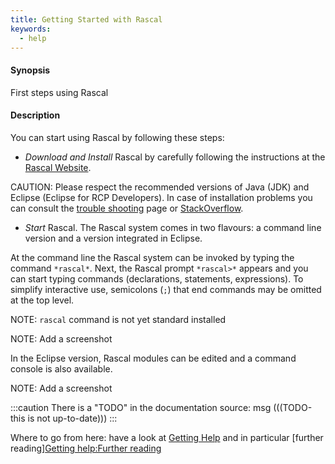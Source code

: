 ```yaml
---
title: Getting Started with Rascal
keywords:
  - help
---
```


#### Synopsis

First steps using Rascal

#### Description

You can start using Rascal by following these steps:

* *Download and Install* Rascal by carefully following the instructions at the [Rascal Website](http://www.rascal-mpl.org/start/).

CAUTION: Please respect the recommended versions of Java (JDK) and Eclipse (Eclipse for RCP Developers).
In case of installation problems you can consult the [trouble shooting](http://www.rascal-mpl.org/help/troubleshooting.html) page
or [StackOverflow](http://stackoverflow.com/questions/tagged/rascal).


* *Start* Rascal. The Rascal system comes in two flavours: a command line version and a version integrated in Eclipse.


At the command line the Rascal system can be invoked by typing the command `*rascal*`. 
Next, the Rascal prompt `*rascal>*` appears and you can start typing commands (declarations, statements, expressions). 
To simplify interactive use, semicolons (`;`) that end commands may be omitted at the top level.

NOTE: `rascal` command is not yet standard installed

NOTE: Add a screenshot

In the Eclipse version, Rascal modules can be edited and a command console is also available.

NOTE: Add a screenshot

:::caution
There is a "TODO" in the documentation source:
msg
(((TODO-this is not up-to-date)))
:::

Where to go from here: 
have a look at [Getting Help](../GettingHelp/) and in particular 
[further reading][Getting help:Further reading](../GettingHelp/FurtherReading)

